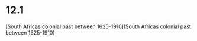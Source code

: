 # 12.1

[South Africas colonial past between 1625-1910](South Africas colonial past between 1625-1910)

